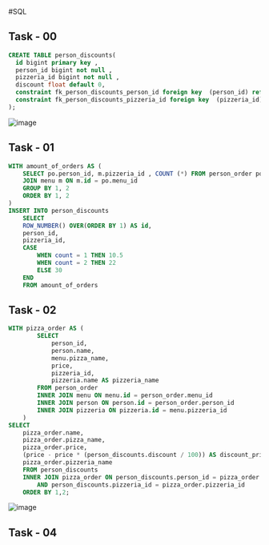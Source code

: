 #SQL

## Task - 00
```sql
CREATE TABLE person_discounts(
  id bigint primary key ,
  person_id bigint not null ,
  pizzeria_id bigint not null ,
  discount float default 0,
  constraint fk_person_discounts_person_id foreign key  (person_id) references person(id),
  constraint fk_person_discounts_pizzeria_id foreign key  (pizzeria_id) references pizzeria(id)
);
```
![image](https://github.com/CheAm1337/select/assets/115126424/c0e7e151-062d-4aad-8b25-260642573a40)


## Task - 01
```sql
WITH amount_of_orders AS (
	SELECT po.person_id, m.pizzeria_id , COUNT (*) FROM person_order po
	JOIN menu m ON m.id = po.menu_id
	GROUP BY 1, 2 
	ORDER BY 1, 2
)
INSERT INTO person_discounts
	SELECT
	ROW_NUMBER() OVER(ORDER BY 1) AS id,
	person_id,
	pizzeria_id,
	CASE
		WHEN count = 1 THEN 10.5
		WHEN count = 2 THEN 22
		ELSE 30
	END
	FROM amount_of_orders
```


## Task - 02
```sql
WITH pizza_order AS (
        SELECT
            person_id,
            person.name,
            menu.pizza_name,
            price,
            pizzeria_id,
            pizzeria.name AS pizzeria_name
        FROM person_order
        INNER JOIN menu ON menu.id = person_order.menu_id
        INNER JOIN person ON person.id = person_order.person_id
        INNER JOIN pizzeria ON pizzeria.id = menu.pizzeria_id
    )
SELECT
    pizza_order.name,
    pizza_order.pizza_name,
    pizza_order.price,
    (price - price * (person_discounts.discount / 100)) AS discount_price,
    pizza_order.pizzeria_name
    FROM person_discounts
    INNER JOIN pizza_order ON person_discounts.person_id = pizza_order.person_id
        AND person_discounts.pizzeria_id = pizza_order.pizzeria_id
    ORDER BY 1,2;
```
![image](https://github.com/CheAm1337/select/assets/115126424/7c5b7405-45f9-468d-b652-c6d945b9cd8d)


## Task - 04
```sql

```
